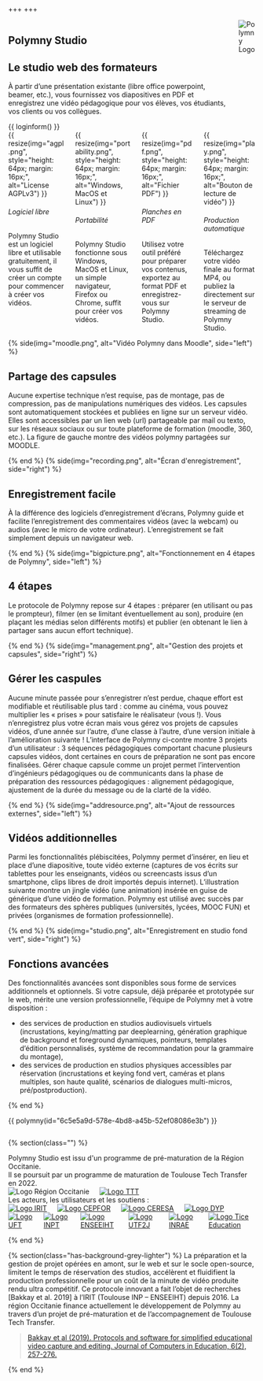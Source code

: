 +++
+++

<section class="section hero stamp-mobile">
<div class="hero-body">
<div class="container">
<div class="columns is-desktop is-vcentered">
<div class="column is-6 content">

<h1 class="title is-spaced is-1">Polymny Studio</h1>
<h2 class="subtitle is-3">Le studio web des formateurs</h2>

<p class="subtitle">
À partir d’une présentation existante (libre office powerpoint, beamer, etc.),
vous fournissez vos diapositives en PDF et enregistrez une vidéo pédagogique
pour vos élèves, vos étudiants, vos clients ou vos collègues.
</p>

<div class="has-text-centered">
{{ loginform() }}
</div>

</div>
<div class="column is-4 is-offset-2">
<img class="hide-mobile" src="/img/favicon.webp" alt="Polymny Logo">
</div>

</div>
</div>
</div>
</section>

<section class="hero has-background-success" style="overflow: hidden;">
<div class="container">
<div class="hero-body columns is-desktop is-centered content">

<div class="column is-3 has-text-centered">
{{ resize(img="agpl.png", style="height: 64px; margin: 16px;", alt="License AGPLv3") }}
<h6>Logiciel libre</h6>
<p class="is-size-6">Polymny Studio est un logiciel libre et utilisable gratuitement, il vous suffit de créer un compte pour commencer à créer vos vidéos.</p>
</div>

<div class="column is-3 has-text-centered">
{{ resize(img="portability.png", style="height: 64px; margin: 16px;", alt="Windows, MacOS et Linux") }}
<h6>Portabilité</h6>
<p class="is-size-6">Polymny Studio fonctionne sous Windows, MacOS et Linux, un simple navigateur, Firefox ou Chrome, suffit pour créer vos vidéos.</p>
</div>

<div class="column is-3 has-text-centered">
{{ resize(img="pdf.png", style="height: 64px; margin: 16px;", alt="Fichier PDF") }}
<h6>Planches en PDF</h6>
<p class="is-size-6">Utilisez votre outil préféré pour préparer vos contenus, exportez au format PDF et enregistrez-vous sur Polymny Studio.</p>
</div>

<div class="column is-3 has-text-centered">
{{ resize(img="play.png", style="height: 64px; margin: 16px;", alt="Bouton de lecture de vidéo") }}
<h6>Production automatique</h6>
<p class="is-size-6">Téléchargez votre vidéo finale au format MP4, ou publiez la directement sur le serveur de streaming de Polymny Studio.</p>
</div>

</div>
</div>
</section>

<section class="hero is-large has-carousel">
<div id="features" class="hero-carousel">
{% side(img="moodle.png", alt="Vidéo Polymny dans Moodle", side="left") %}
<h2>Partage des capsules</h2>
<p>
Aucune expertise technique n’est requise, pas de montage, pas de compression,
pas de manipulations numériques des vidéos. Les capsules sont automatiquement
stockées et publiées en ligne sur un serveur vidéo. Elles sont accessibles par
un lien web (url) partageable par mail ou texto, sur les réseaux sociaux ou sur
toute plateforme de formation (moodle, 360, etc.). La figure de gauche montre
des vidéos polymny partagées sur MOODLE.
</p>
{% end %}
{% side(img="recording.png", alt="Écran d'enregistrement", side="right") %}
<h2>Enregistrement facile</h2>
<p>
À la différence des logiciels d’enregistrement d’écrans, Polymny guide et
facilite l’enregistrement des commentaires vidéos (avec la webcam) ou audios
(avec le micro de votre ordinateur). L’enregistrement se fait simplement depuis
un navigateur web.
</p>
{% end %}
{% side(img="bigpicture.png", alt="Fonctionnement en 4 étapes de Polymny", side="left") %}
<h2>4 étapes</h2>
<p>
Le protocole de Polymny repose sur 4 étapes : préparer (en utilisant ou pas le
prompteur), filmer (en se limitant éventuellement au son), produire (en plaçant
les médias selon différents motifs) et publier (en obtenant le lien à partager
sans aucun effort technique).
</p>
{% end %}
{% side(img="management.png", alt="Gestion des projets et capsules", side="right") %}
<h2>Gérer les caspules</h2>
<p>
Aucune minute passée pour s’enregistrer n’est perdue, chaque effort est
modifiable et réutilisable plus tard : comme au cinéma, vous pouvez multiplier
les « prises » pour satisfaire le réalisateur (vous !). Vous n’enregistrez plus
votre écran mais vous gérez vos projets de capsules vidéos, d’une année sur
l’autre, d’une classe à l’autre, d’une version initiale à l’amélioration
suivante ! L’interface de Polymny ci-contre montre 3 projets d’un utilisateur :
3 séquences pédagogiques comportant chacune plusieurs capsules vidéos, dont
certaines en cours de préparation ne sont pas encore finalisées.
Gérer chaque capsule comme un projet permet l’intervention d’ingénieurs
pédagogiques ou de communicants dans la phase de préparation des ressources
pédagogiques : alignement pédagogique, ajustement de la durée du message ou de
la clarté de la vidéo.
</p>
{% end %}
{% side(img="addresource.png", alt="Ajout de ressources externes", side="left") %}
<h2>Vidéos additionnelles</h2>
<p>
Parmi les fonctionnalités plébiscitées, Polymny permet d’insérer, en lieu et
place d’une diapositive, toute vidéo externe (captures de vos écrits sur
tablettes pour les enseignants, vidéos ou screencasts issus d’un smartphone,
clips libres de droit importés depuis internet). L’illustration suivante montre
un jingle vidéo (une animation) insérée en guise de générique d’une vidéo de
formation. Polymny est utilisé avec succès par des formateurs des sphères
publiques (universités, lycées, MOOC FUN) et privées (organismes de formation
professionnelle).
</p>
{% end %}
{% side(img="studio.png", alt="Enregistrement en studio fond vert", side="right") %}
<h2>Fonctions avancées</h2>
<p>
Des fonctionnalités avancées sont disponibles sous forme de services
additionnels et optionnels. Si votre capsule, déjà préparée et prototypée sur
le web, mérite une version professionnelle, l’équipe de Polymny met à votre
disposition :
<ul>
<li>
des services de production en studios audiovisuels virtuels (incrustations,
keying/matting par deeplearning, génération graphique de background et
foreground dynamiques, pointeurs, templates d’édition personnalisés, système de
recommandation pour la grammaire du montage),
</li>
<li>
des services de production en studios physiques accessibles par réservation
(incrustations et keying fond vert, caméras et plans multiples, son haute
qualité, scénarios de dialogues multi-micros, pré/postproduction).
</li>
</ul>
</p>
{% end %}
</div>
<div class="hero-head"></div>
<div class="hero-body has-text-centered">
</div>
</section>
<script>
bulmaCarousel.attach('#features', {
    loop: true,
    autoplay: true,
    autoplaySpeed: 5000,
    duration: 1000,
});
</script>

<section class="section hero has-background-success stamp">
<div class="hero-body">
<div class="container">
<div class="columns is-desktop">
<div class="column is-8 is-offset-2 content has-text-centered">

{{ polymny(id="6c5e5a9d-578e-4bd8-a45b-52ef08086e3b") }}

</div>
</div>
</div>
</div>
</section>

{% section(class="") %}

<div class="column is-8 is-offset-2 content has-text-centered">
Polymny Studio est issu d'un programme de pré-maturation de la Région
Occitanie.<br/>
Il se poursuit par un programme de maturation de Toulouse Tech Transfer en
2022.
</div>

<div class="columns is-vcentered is-centered m-1">
<img src="/img/partners/regionoccitanie.webp" alt="Logo Région Occitanie">
<a href="https://www.toulouse-tech-transfer.com/"><img class="m-1" src="/img/partners/ttt.webp" alt="Logo TTT"></a>
</div>

<div class="column is-8 is-offset-2 content has-text-centered">
Les acteurs, les utilisateurs et les soutiens :
</div>

<div class="columns is-vcentered is-centered m-1">
<a href="https://www.irit.fr/"><img class="m-1" src="/img/partners/irit.webp" alt="Logo IRIT"></a>
<a href="https://www.cepfor.com/"><img class="m-1" src="/img/partners/cepfor.webp" alt="Logo CEPFOR"></a>
<a href="http://www.ceresa.fr"><img class="m-1" src="/img/partners/ceresa.webp" alt="Logo CERESA"></a>
<a href="https://www.inp-toulouse.fr/fr/toulouse-inp/dynamique-pedagogique.html"><img class="m-1" src="/img/partners/dyp.webp" alt="Logo DYP"></a>
</div>

<div class="columns is-vcentered is-centered m-1">
<a href="https://www.univ-toulouse.fr/"><img class="m-1" src="/img/partners/uft.webp" alt="Logo UFT"></a>
<a href="https://www.inp-toulouse.fr/"><img class="m-1" src="/img/partners/inp.webp" alt="Logo INPT"></a>
<a href="https://www.enseeiht.fr/"><img class="m-1" src="/img/partners/n7.webp" alt="Logo ENSEEIHT"></a>
<a href="https://www.univ-tlse2.fr/"><img class="m-1" src="/img/partners/ut2j.webp" alt="Logo UTF2J"></a>
<a href="https://www.inrae.fr/"><img class="m-1" src="/img/partners/inrae.webp" alt="Logo INRAE"></a>
<a href="https://www.tice-education.fr/"><img class="m-1" src="/img/partners/ticeeducation.webp" alt="Logo Tice Education"></a>
</div>

{% end %}

{% section(class="has-background-grey-lighter") %}
La préparation et la gestion de projet opérées en amont, sur le web et sur le
socle open-source, limitent le temps de réservation des studios, accélèrent et
fluidifient la production professionnelle pour un coût de la minute de vidéo
produite rendu ultra compétitif. Ce protocole innovant a fait l’objet de
recherches [Bakkay et al. 2019] à l’IRIT (Toulouse INP – ENSEEIHT) depuis
2016. La région Occitanie finance actuellement le développement de Polymny au
travers d’un projet de pré-maturation et de l’accompagnement de Toulouse Tech
Transfer.

> [Bakkay et al (2019). Protocols and software for simplified educational video capture and editing. Journal of Computers in Education, 6(2), 257-276.](https://oatao.univ-toulouse.fr/24824/1/bakkay_24824.pdf)

{% end %}

